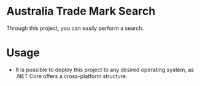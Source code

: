 # Australia Trade Mark Search
Through this project, you can easily perform a search. 

# Usage
* It is possible to deploy this project to any desired operating system, as .NET Core offers a cross-platform structure.

